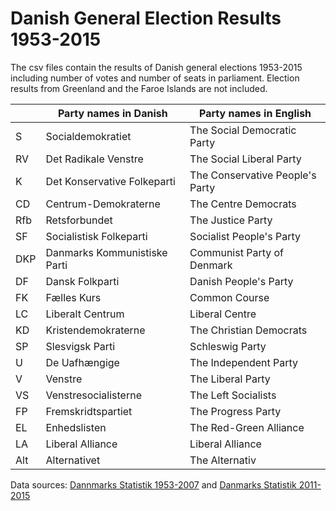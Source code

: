 # Danish General Election Results 1953-2015
The csv files contain the results of Danish general elections 1953-2015 including number of votes and number of seats in parliament. Election results from Greenland and the Faroe Islands are not included.

|| Party names in Danish | Party names in English |
| ----- | ---------- | --------------------------------- |
| S  | Socialdemokratiet | The Social Democratic Party |
| RV | Det Radikale Venstre | The Social Liberal Party |
| K | Det Konservative Folkeparti | The Conservative People's Party |
| CD | Centrum-Demokraterne | The Centre Democrats |
| Rfb | Retsforbundet | The Justice Party |
| SF | Socialistisk Folkeparti | Socialist People's Party |
| DKP | Danmarks Kommunistiske Parti | Communist Party of Denmark |
| DF | Dansk Folkparti | Danish People's Party |
| FK | Fælles Kurs | Common Course |
| LC | Liberalt Centrum | Liberal Centre |
| KD | Kristendemokraterne | The Christian Democrats |
| SP | Slesvigsk Parti | Schleswig Party |
| U | De Uafhængige | The Independent Party |
| V | Venstre | The Liberal Party |
| VS | Venstresocialisterne | The Left Socialists |
| FP | Fremskridtspartiet | The Progress Party |
| EL | Enhedslisten | The Red-Green Alliance |
| LA | Liberal Alliance | Liberal Alliance |
| Alt | Alternativet | The Alternativ |

Data sources: <a href="http://www.dst.dk/da/Statistik/Publikationer/VisPub?pid=1696">Dannmarks Statistik 1953-2007</a> and <a href="http://www.dst.dk/da/Statistik/Publikationer/VisPub?pid=1532">Danmarks Statistik 2011-2015</a>
